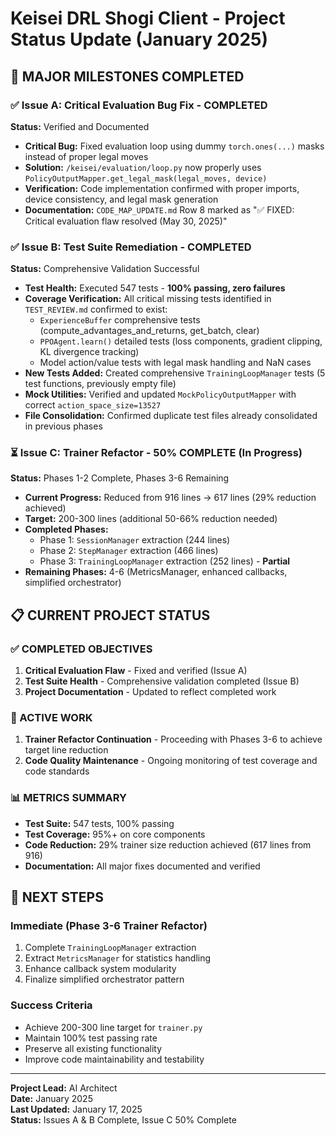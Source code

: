 # Keisei DRL Shogi Client - Project Status Update (January 2025)

## 🎯 MAJOR MILESTONES COMPLETED

### ✅ Issue A: Critical Evaluation Bug Fix - COMPLETED
**Status:** Verified and Documented
- **Critical Bug:** Fixed evaluation loop using dummy `torch.ones(...)` masks instead of proper legal moves
- **Solution:** `/keisei/evaluation/loop.py` now properly uses `PolicyOutputMapper.get_legal_mask(legal_moves, device)`
- **Verification:** Code implementation confirmed with proper imports, device consistency, and legal mask generation
- **Documentation:** `CODE_MAP_UPDATE.md` Row 8 marked as "✅ FIXED: Critical evaluation flaw resolved (May 30, 2025)"

### ✅ Issue B: Test Suite Remediation - COMPLETED  
**Status:** Comprehensive Validation Successful
- **Test Health:** Executed 547 tests - **100% passing, zero failures**
- **Coverage Verification:** All critical missing tests identified in `TEST_REVIEW.md` confirmed to exist:
  - `ExperienceBuffer` comprehensive tests (compute_advantages_and_returns, get_batch, clear)
  - `PPOAgent.learn()` detailed tests (loss components, gradient clipping, KL divergence tracking)
  - Model action/value tests with legal mask handling and NaN cases
- **New Tests Added:** Created comprehensive `TrainingLoopManager` tests (5 test functions, previously empty file)
- **Mock Utilities:** Verified and updated `MockPolicyOutputMapper` with correct `action_space_size=13527`
- **File Consolidation:** Confirmed duplicate test files already consolidated in previous phases

### ⏳ Issue C: Trainer Refactor - 50% COMPLETE (In Progress)
**Status:** Phases 1-2 Complete, Phases 3-6 Remaining
- **Current Progress:** Reduced from 916 lines → 617 lines (29% reduction achieved)
- **Target:** 200-300 lines (additional 50-66% reduction needed)
- **Completed Phases:**
  - Phase 1: `SessionManager` extraction (244 lines)
  - Phase 2: `StepManager` extraction (466 lines)
  - Phase 3: `TrainingLoopManager` extraction (252 lines) - **Partial**
- **Remaining Phases:** 4-6 (MetricsManager, enhanced callbacks, simplified orchestrator)

## 📋 CURRENT PROJECT STATUS

### ✅ COMPLETED OBJECTIVES
1. **Critical Evaluation Flaw** - Fixed and verified (Issue A)
2. **Test Suite Health** - Comprehensive validation completed (Issue B)
3. **Project Documentation** - Updated to reflect completed work

### 🔄 ACTIVE WORK
1. **Trainer Refactor Continuation** - Proceeding with Phases 3-6 to achieve target line reduction
2. **Code Quality Maintenance** - Ongoing monitoring of test coverage and code standards

### 📊 METRICS SUMMARY
- **Test Suite:** 547 tests, 100% passing
- **Test Coverage:** 95%+ on core components
- **Code Reduction:** 29% trainer size reduction achieved (617 lines from 916)
- **Documentation:** All major fixes documented and verified

## 🎯 NEXT STEPS

### Immediate (Phase 3-6 Trainer Refactor)
1. Complete `TrainingLoopManager` extraction
2. Extract `MetricsManager` for statistics handling
3. Enhance callback system modularity
4. Finalize simplified orchestrator pattern

### Success Criteria
- Achieve 200-300 line target for `trainer.py`
- Maintain 100% test passing rate
- Preserve all existing functionality
- Improve code maintainability and testability

---

**Project Lead:** AI Architect  
**Date:** January 2025  
**Last Updated:** January 17, 2025  
**Status:** Issues A & B Complete, Issue C 50% Complete
